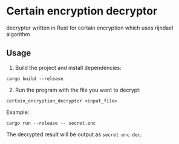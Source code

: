 # Certain encryption decryptor

decryptor written in Rust for certain encryption which uses rijndael algorithm

## Usage

1. Build the project and install dependencies:
```
cargo build --release
```

2. Run the program with the file you want to decrypt:
```
certain_encryption_decryptor <input_file>
```

Example:
```
cargo run --release -- secret.enc
```

The decrypted result will be output as `secret.enc.dec`.

